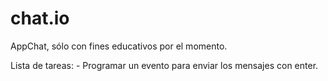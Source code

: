 # chat.io
AppChat, sólo con fines educativos por el momento. 


Lista de tareas:
    - Programar un evento para enviar los mensajes con enter.